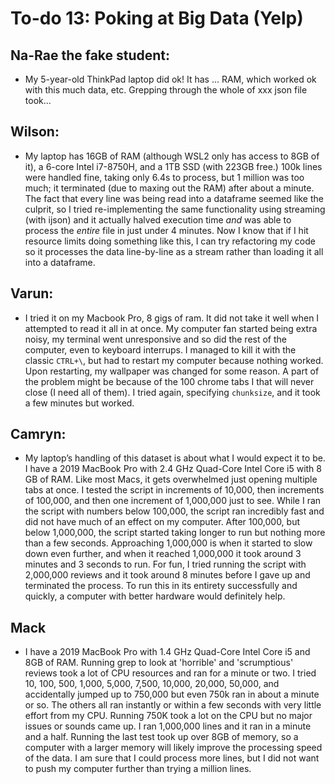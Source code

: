 # To-do 13: Poking at Big Data (Yelp)

## Na-Rae the fake student:
- My 5-year-old ThinkPad laptop did ok! It has ... RAM, which worked ok with this much data, etc. Grepping through the whole of xxx json file took...

## Wilson:
- My laptop has 16GB of RAM (although WSL2 only has access to 8GB of it), a 6-core Intel i7-8750H, and a 1TB SSD (with 223GB free.) 100k lines were handled fine, taking only 6.4s to process, but 1 million was too much; it terminated (due to maxing out the RAM) after about a minute. The fact that every line was being read into a dataframe seemed like the culprit, so I tried re-implementing the same functionality using streaming (with ijson) and it actually halved execution time *and* was able to process the *entire* file in just under 4 minutes. Now I know that if I hit resource limits doing something like this, I can try refactoring my code so it processes the data line-by-line as a stream rather than loading it all into a dataframe.

## Varun:
- I tried it on my Macbook Pro, 8 gigs of ram. It did not take it well when I attempted to read it all in at once. My computer fan started being extra noisy, my terminal went unresponsive and so did the rest of the computer, even to keyboard interrups. I managed to kill it with the classic `CTRL+\`, but had to restart my computer because nothing worked. Upon restarting, my wallpaper was changed for some reason. A part of the problem might be because of the 100 chrome tabs I that will never close (I need all of them). I tried again, specifying `chunksize`, and it took a few minutes but worked.

## Camryn:
- My laptop’s handling of this dataset is about what I would expect it to be. I have a 2019 MacBook Pro with 2.4 GHz Quad-Core Intel Core i5 with 8 GB of RAM. Like most Macs, it gets overwhelmed just opening multiple tabs at once. I tested the script in increments of 10,000, then increments of 100,000, and then one increment of 1,000,000 just to see. While I ran the script with numbers below 100,000, the script ran incredibly fast and did not have much of an effect on my computer. After 100,000, but below 1,000,000, the script started taking longer to run but nothing more than a few seconds. Approaching 1,000,000 is when it started to slow down even further, and when it reached 1,000,000 it took around 3 minutes and 3 seconds to run. For fun, I tried running the script with 2,000,000 reviews and it took around 8 minutes before I gave up and terminated the process.  To run this in its entirety successfully and quickly, a computer with better hardware would definitely help.

## Mack
- I have a 2019 MacBook Pro with 1.4 GHz Quad-Core Intel Core i5 and 8GB of RAM. Running grep to look at 'horrible' and 'scrumptious' reviews took a lot of CPU resources and ran for a minute or two. I tried 10, 100, 500, 1,000, 5,000, 7,500, 10,000, 20,000, 50,000, and accidentally jumped up to 750,000 but even 750k ran in about a minute or so. The others all ran instantly or within a few seconds with very little effort from my CPU. Running 750K took a lot on the CPU but no major issues or sounds came up. I ran 1,000,000 lines and it ran in a minute and a half. Running the last test took up over 8GB of memory, so a computer with a larger memory will likely improve the processing speed of the data. I am sure that I could process more lines, but I did not want to push my computer further than trying a million lines.
